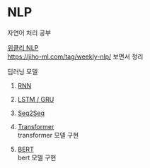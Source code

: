 # NLP

자연어 처리 공부

[위클리 NLP](https://github.com/mjw2705/NLP/tree/master/%EC%9C%84%ED%81%B4%EB%A6%ACNLP)
<br><https://jiho-ml.com/tag/weekly-nlp/> 보면서 정리

딥러닝 모델
1. [RNN](https://github.com/mjw2705/NLP/blob/master/%EB%94%A5%EB%9F%AC%EB%8B%9D%20%EB%AA%A8%EB%8D%B8/01_RNN.md)
2. [LSTM / GRU](https://github.com/mjw2705/NLP/blob/master/%EB%94%A5%EB%9F%AC%EB%8B%9D%20%EB%AA%A8%EB%8D%B8/02_LSTM%2CGRU.md)
3. [Seq2Seq](https://github.com/mjw2705/NLP/blob/master/%EB%94%A5%EB%9F%AC%EB%8B%9D%20%EB%AA%A8%EB%8D%B8/03_seq2seq.md)
4. [Transformer](https://github.com/mjw2705/NLP/blob/master/%EB%94%A5%EB%9F%AC%EB%8B%9D%20%EB%AA%A8%EB%8D%B8/04_Transformer.md)
    <br>transformer 모델 구현
   
5. [BERT](https://github.com/mjw2705/NLP/blob/master/%EB%94%A5%EB%9F%AC%EB%8B%9D%20%EB%AA%A8%EB%8D%B8/06_BERT.md)
    <br>bert 모델 구현